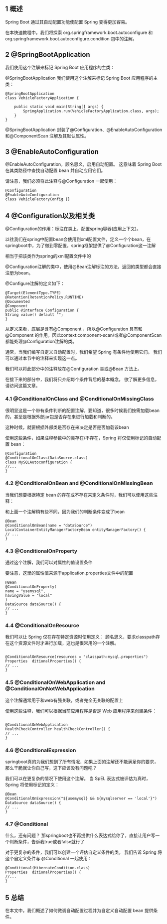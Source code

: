 ## 1 概述
Spring Boot 通过其自动配置功能使配置 Spring 变得更加容易。

在本快速教程中，我们将探索 org.springframework.boot.autoconfigure 和 org.springframework.boot.autoconfigure.condition 包中的注解。

## 2 @SpringBootApplication
我们使用这个注解来标记 Spring Boot 应用程序的主类：

@SpringBootApplication
我们使用这个注解来标记 Spring Boot 应用程序的主类：
````
@SpringBootApplication
class VehicleFactoryApplication {

    public static void main(String[] args) {
        SpringApplication.run(VehicleFactoryApplication.class, args);
    }
}
````
@SpringBootApplication 封装了@Configuration、@EnableAutoConfiguration 和@ComponentScan 注解及其默认属性。

## 3 @EnableAutoConfiguration

@EnableAutoConfiguration，顾名思义，启用自动配置。 这意味着 Spring Boot 在其类路径中查找自动配置 bean 并自动应用它们。

请注意，我们必须将此注释与@Configuration 一起使用：

````
@Configuration
@EnableAutoConfiguration
class VehicleFactoryConfig {}
````

## 4 @Configuration以及相关类

@Configuration的作用：标注在类上，配置spring容器(应用上下文)。

以往我们在spring中配置bean会使用到xml配置文件，定义一个个bean，在springboot中，为了做到零配置，spring框架提供了@Configuration这一注解

相当于把该类作为spring的xml配置文件中的<beans>

@Configuration注解的类中，使用@Bean注解标注的方法，返回的类型都会直接注册为bean。

@Configure注解的定义如下：
````
@Target(ElementType.TYPE)
@Retention(RetentionPolicy.RUNTIME)
@Documented
@Component
public @interface Configuration {
String value() default "";
}
````
从定义来看，底层是含有@Component ，所以@Configuration 具有和 @Component 的作用。因此context:component-scan/或者@ComponentScan都能处理@Configuration注解的类。

通常，当我们编写自定义自动配置时，我们希望 Spring 有条件地使用它们。 我们可以通过本节中的注释来实现这一点。

我们可以将此部分中的注释放在@Configuration 类或@Bean 方法上。

在接下来的部分中，我们将只介绍每个条件背后的基本概念。 欲了解更多信息，请访问这篇文章。

### 4.1 @ConditionalOnClass and @ConditionalOnMissingClass
很明显这是一个带有条件判断的配置注解，要知道，很多时候我们按需加载bean的，甚至是根据外部jar包是否存在来进行加载和判断的。

这种时候，就要根据外部类是否存在来决定是否是否加载该bean

使用这些条件，如果注释参数中的类存在/不存在，Spring 将仅使用标记的自动配置 bean：

````
@Configuration
@ConditionalOnClass(DataSource.class)
class MySQLAutoconfiguration {
//...
}
````

### 4.2 @ConditionalOnBean and @ConditionalOnMissingBean

当我们想要根据特定 bean 的存在或不存在来定义条件时，我们可以使用这些注释：

和上面一个注解稍有些不同，因为我们的判断条件变成了bean

````
@Bean
@ConditionalOnBean(name = "dataSource")
LocalContainerEntityManagerFactoryBean entityManagerFactory() {
// ...
}
````
### 4.3 @ConditionalOnProperty
通过这个注解，我们可以对属性的值设置条件

要注意，这里的属性值来源于application.properties文件中的配置

````
@Bean
@ConditionalOnProperty(
name = "usemysql",
havingValue = "local"
)
DataSource dataSource() {
// ...
}
````
 
### 4.4 @ConditionalOnResource

我们可以让 Spring 仅在存在特定资源时使用定义：
顾名思义，要求classpath存在这个资源文件时才进行加载，这也是很常用的一个注解。

````

@ConditionalOnResource(resources = "classpath:mysql.properties")
Properties  ditionalProperties() {
// ...
}
````
 
### 4.5 @ConditionalOnWebApplication and @ConditionalOnNotWebApplication
这个注解通常用于和web有强关联，或者完全无关联的配置上

使用这些注释，我们可以根据当前应用程序是否是 Web 应用程序来创建条件：
````

@ConditionalOnWebApplication
HealthCheckController healthCheckController() {
// ...
}
````
 
### 4.6 @ConditionalExpression
springboot真的为我们想到了所有情况，如果上面的注解还不能满足你的要求，那么干脆就让你自己写，这下应该没有问题吧？

我们可以在更复杂的情况下使用这个注解。 当 SpEL 表达式被评估为真时，Spring 将使用标记的定义：

````
@Bean
@ConditionalOnExpression("${usemysql} && ${mysqlserver == 'local'}")
DataSource dataSource() {
// ...
}
````

### 4.7 @Conditional
什么，还有问题？
那springboot也不再提供什么表达式给你了，直接让用户写一个判断条件，告诉我true或者false就行了

对于更复杂的条件，我们可以创建一个评估自定义条件的类。 我们告诉 Spring 将这个自定义条件与 @Conditional 一起使用：

````
@Conditional(HibernateCondition.class)
Properties  ditionalProperties() {
//...
}
````

## 5 总结
在本文中，我们概述了如何微调自动配置过程并为自定义自动配置 bean 提供条件。